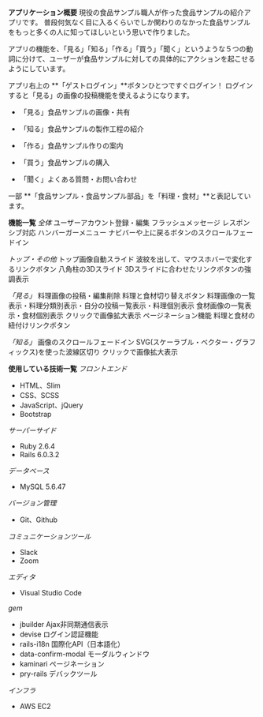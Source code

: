 **アプリケーション概要**
現役の食品サンプル職人が作った食品サンプルの紹介アプリです。
普段何気なく目に入るくらいでしか関わりのなかった食品サンプルをもっと多くの人に知ってほしいという思いで作りました。

アプリの機能を、「見る」「知る」「作る」「買う」「聞く」というような５つの動詞に分けて、ユーザーが食品サンプルに対しての具体的にアクションを起こせるようにしています。

アプリ右上の **「ゲストログイン」**ボタンひとつですぐログイン！
ログインすると「見る」の画像の投稿機能を使えるようになります。

- 「見る」食品サンプルの画像・共有

- 「知る」食品サンプルの製作工程の紹介

- 「作る」食品サンプル作りの案内

- 「買う」食品サンプルの購入

- 「聞く」よくある質問・お問い合わせ

一部 **「食品サンプル・食品サンプル部品」を「料理・食材」**と表記しています。

**機能一覧**
*全体*
ユーザーアカウント登録・編集
フラッシュメッセージ
レスポンシブ対応
ハンバーガーメニュー
ナビバーや上に戻るボタンのスクロールフェードイン

*トップ・その他*
トップ画像自動スライド
波紋を出して、マウスホバーで変化するリンクボタン
八角柱の3Dスライド
3Dスライドに合わせたリンクボタンの強調表示

*「見る」*
料理画像の投稿・編集削除
料理と食材切り替えボタン
料理画像の一覧表示・料理分類別表示・自分の投稿一覧表示・料理個別表示
食材画像の一覧表示・食材個別表示
クリックで画像拡大表示
ページネーション機能
料理と食材の紐付けリンクボタン

*「知る」*
画像のスクロールフェードイン
SVG(スケーラブル・ベクター・グラフィックス)を使った波線区切り
クリックで画像拡大表示

**使用している技術一覧**
*フロントエンド*
- HTML、Slim
- CSS、SCSS
- JavaScript、jQuery
- Bootstrap

*サーバーサイド*
- Ruby 2.6.4
- Rails 6.0.3.2

*データベース*
- MySQL 5.6.47

*バージョン管理*
- Git、Github

*コミュニケーションツール*
- Slack
- Zoom

*エディタ*
- Visual Studio Code

*gem*
- jbuilder    Ajax非同期通信表示
- devise      ログイン認証機能
- rails-i18n   国際化API（日本語化）
- data-confirm-modal モーダルウィンドウ
- kaminari ページネーション
- pry-rails デバックツール

*インフラ*
- AWS EC2
<!-- S3に連携できたら追加 -->
<!-- ------------------------------------------------
（AWSメンターさんからのアドバイス）
AWSの概要図を作って、AWS上にどのようにアプリを配置したかを説明できるようにしておく

【AWS概要図】 -->
